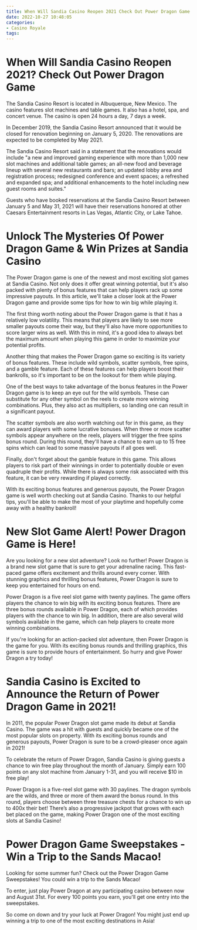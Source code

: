 ```yaml
---
title: When Will Sandia Casino Reopen 2021 Check Out Power Dragon Game
date: 2022-10-27 10:48:05
categories:
- Casino Royale
tags:
---
```



#  When Will Sandia Casino Reopen 2021? Check Out Power Dragon Game

The Sandia Casino Resort is located in Albuquerque, New Mexico. The casino features slot machines and table games. It also has a hotel, spa, and concert venue. The casino is open 24 hours a day, 7 days a week.

In December 2019, the Sandia Casino Resort announced that it would be closed for renovation beginning on January 5, 2020. The renovations are expected to be completed by May 2021.

The Sandia Casino Resort said in a statement that the renovations would include "a new and improved gaming experience with more than 1,000 new slot machines and additional table games; an all-new food and beverage lineup with several new restaurants and bars; an updated lobby area and registration process; redesigned conference and event spaces; a refreshed and expanded spa; and additional enhancements to the hotel including new guest rooms and suites."

Guests who have booked reservations at the Sandia Casino Resort between January 5 and May 31, 2021 will have their reservations honored at other Caesars Entertainment resorts in Las Vegas, Atlantic City, or Lake Tahoe.

#  Unlock The Mysteries Of Power Dragon Game & Win Prizes at Sandia Casino 

The Power Dragon game is one of the newest and most exciting slot games at Sandia Casino. Not only does it offer great winning potential, but it's also packed with plenty of bonus features that can help players rack up some impressive payouts. In this article, we'll take a closer look at the Power Dragon game and provide some tips for how to win big while playing it.

The first thing worth noting about the Power Dragon game is that it has a relatively low volatility. This means that players are likely to see more smaller payouts come their way, but they'll also have more opportunities to score larger wins as well. With this in mind, it's a good idea to always bet the maximum amount when playing this game in order to maximize your potential profits.

Another thing that makes the Power Dragon game so exciting is its variety of bonus features. These include wild symbols, scatter symbols, free spins, and a gamble feature. Each of these features can help players boost their bankrolls, so it's important to be on the lookout for them while playing.

One of the best ways to take advantage of the bonus features in the Power Dragon game is to keep an eye out for the wild symbols. These can substitute for any other symbol on the reels to create more winning combinations. Plus, they also act as multipliers, so landing one can result in a significant payout.

The scatter symbols are also worth watching out for in this game, as they can award players with some lucrative bonuses. When three or more scatter symbols appear anywhere on the reels, players will trigger the free spins bonus round. During this round, they'll have a chance to earn up to 15 free spins which can lead to some massive payouts if all goes well.

Finally, don't forget about the gamble feature in this game. This allows players to risk part of their winnings in order to potentially double or even quadruple their profits. While there is always some risk associated with this feature, it can be very rewarding if played correctly.

With its exciting bonus features and generous payouts, the Power Dragon game is well worth checking out at Sandia Casino. Thanks to our helpful tips, you'll be able to make the most of your playtime and hopefully come away with a healthy bankroll!

#   New Slot Game Alert! Power Dragon Game is Here!

Are you looking for a new slot adventure? Look no further! Power Dragon is a brand new slot game that is sure to get your adrenaline racing. This fast-paced game offers excitement and thrills around every corner. With stunning graphics and thrilling bonus features, Power Dragon is sure to keep you entertained for hours on end.

Power Dragon is a five reel slot game with twenty paylines. The game offers players the chance to win big with its exciting bonus features. There are three bonus rounds available in Power Dragon, each of which provides players with the chance to win big. In addition, there are also several wild symbols available in the game, which can help players to create more winning combinations.

If you're looking for an action-packed slot adventure, then Power Dragon is the game for you. With its exciting bonus rounds and thrilling graphics, this game is sure to provide hours of entertainment. So hurry and give Power Dragon a try today!

#  Sandia Casino is Excited to Announce the Return of Power Dragon Game in 2021!

In 2011, the popular Power Dragon slot game made its debut at Sandia Casino. The game was a hit with guests and quickly became one of the most popular slots on property. With its exciting bonus rounds and generous payouts, Power Dragon is sure to be a crowd-pleaser once again in 2021!

To celebrate the return of Power Dragon, Sandia Casino is giving guests a chance to win free play throughout the month of January. Simply earn 100 points on any slot machine from January 1-31, and you will receive $10 in free play!

Power Dragon is a five-reel slot game with 30 paylines. The dragon symbols are the wilds, and three or more of them award the bonus round. In this round, players choose between three treasure chests for a chance to win up to 400x their bet! There’s also a progressive jackpot that grows with each bet placed on the game, making Power Dragon one of the most exciting slots at Sandia Casino!

#  Power Dragon Game Sweepstakes - Win a Trip to the Sands Macao!

Looking for some summer fun? Check out the Power Dragon Game Sweepstakes! You could win a trip to the Sands Macao!

To enter, just play Power Dragon at any participating casino between now and August 31st. For every 100 points you earn, you'll get one entry into the sweepstakes.

So come on down and try your luck at Power Dragon! You might just end up winning a trip to one of the most exciting destinations in Asia!
